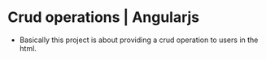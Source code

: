 # Crud operations | Angularjs

- Basically this project is about providing a crud operation to users in the html.